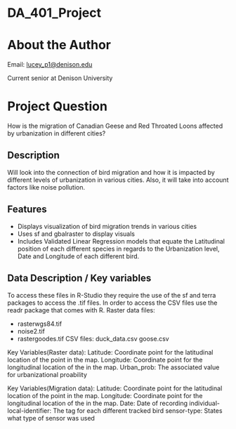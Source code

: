 # DA_401_Project
# About the Author
Email: lucey_p1@denison.edu

Current senior at Denison University 
# Project Question
How is the migration of Canadian Geese and Red Throated Loons affected by urbanization in different cities?

## Description 
Will look into the connection of bird migration and how it is impacted by different levels of urbanization in various cities. Also, it will take into account factors like noise pollution. 
## Features

- Displays visualization of bird migration trends in various cities 
- Uses sf and gbalraster to display visuals
- Includes Validated Linear Regression models that equate the Latitudinal position of each different species in regards to the Urbanization level, Date and Longitude of each different bird.

## Data Description / Key variables
To access these files in R-Studio they require the use of the sf and terra packages to access the .tif files. In order to access the CSV files use the readr package that comes with R.
Raster data files:
- rasterwgs84.tif
- noise2.tif
- rastergoodes.tif
CSV files:
duck_data.csv
goose.csv

Key Variables(Raster data):
Latitude: Coordinate point for the latitudinal location of the point in the map.
Longitude: Coordinate point for the longitudinal location of the in the map.
Urban_prob: The associated value for urbanizational proability 

Key Variables(Migration data):
Latitude: Coordinate point for the latitudinal location of the point in the map.
Longitude: Coordinate point for the longitudinal location of the in the map.
Date: Date of recording
individual-local-identifier: The tag for each different tracked bird
sensor-type: States what type of sensor was used



